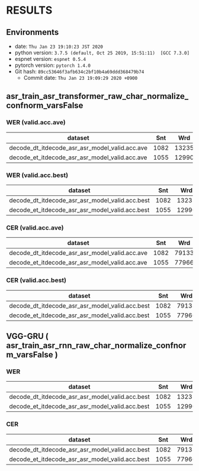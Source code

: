 <!-- Generated by ./scripts/utils/show_asr_result.sh -->
# RESULTS
## Environments
- date: `Thu Jan 23 19:10:23 JST 2020`
- python version: `3.7.5 (default, Oct 25 2019, 15:51:11)  [GCC 7.3.0]`
- espnet version: `espnet 0.5.4`
- pytorch version: `pytorch 1.4.0`
- Git hash: `89cc53646f3afb634c2bf10b4a69ddd368479b74`
  - Commit date: `Thu Jan 23 19:09:29 2020 +0900`

## asr_train_asr_transformer_raw_char_normalize_confnorm_varsFalse
### WER (valid.acc.ave)

|dataset|Snt|Wrd|Corr|Sub|Del|Ins|Err|S.Err|
|---|---|---|---|---|---|---|---|---|
|decode_dt_itdecode_asr_asr_model_valid.acc.ave|1082|13235|62.4|31.4|6.1|3.7|41.3|97.2|
|decode_et_itdecode_asr_asr_model_valid.acc.ave|1055|12990|61.6|31.9|6.5|3.9|42.3|97.5|

### WER (valid.acc.best)

|dataset|Snt|Wrd|Corr|Sub|Del|Ins|Err|S.Err|
|---|---|---|---|---|---|---|---|---|
|decode_dt_itdecode_asr_asr_model_valid.acc.best|1082|13235|54.1|38.4|7.5|4.1|50.0|99.1|
|decode_et_itdecode_asr_asr_model_valid.acc.best|1055|12990|53.4|38.4|8.3|4.1|50.7|98.8|


### CER (valid.acc.ave)

|dataset|Snt|Wrd|Corr|Sub|Del|Ins|Err|S.Err|
|---|---|---|---|---|---|---|---|---|
|decode_dt_itdecode_asr_asr_model_valid.acc.ave|1082|79133|91.1|4.4|4.5|2.0|10.9|97.2|
|decode_et_itdecode_asr_asr_model_valid.acc.ave|1055|77966|91.0|4.5|4.6|1.9|10.9|97.5|


### CER (valid.acc.best)

|dataset|Snt|Wrd|Corr|Sub|Del|Ins|Err|S.Err|
|---|---|---|---|---|---|---|---|---|
|decode_dt_itdecode_asr_asr_model_valid.acc.best|1082|79133|88.4|5.5|6.1|2.5|14.0|99.1|
|decode_et_itdecode_asr_asr_model_valid.acc.best|1055|77966|88.3|5.5|6.2|2.3|14.0|98.8|


## VGG-GRU ( asr_train_asr_rnn_raw_char_normalize_confnorm_varsFalse )
### WER

|dataset|Snt|Wrd|Corr|Sub|Del|Ins|Err|S.Err|
|---|---|---|---|---|---|---|---|---|
|decode_dt_itdecode_asr_asr_model_valid.acc.best|1082|13235|60.1|34.7|5.2|5.1|45.0|97.6|
|decode_et_itdecode_asr_asr_model_valid.acc.best|1055|12990|60.3|34.3|5.4|5.5|45.2|97.2|

### CER

|dataset|Snt|Wrd|Corr|Sub|Del|Ins|Err|S.Err|
|---|---|---|---|---|---|---|---|---|
|decode_dt_itdecode_asr_asr_model_valid.acc.best|1082|79133|90.1|5.5|4.4|2.5|12.4|97.6|
|decode_et_itdecode_asr_asr_model_valid.acc.best|1055|77966|90.1|5.6|4.3|2.4|12.3|97.2|
